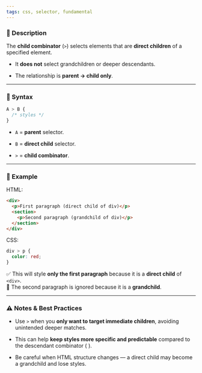 ```yaml
---
tags: css, selector, fundamental
---
```


### 📌 Description

The **child combinator** (`>`) selects elements that are **direct children** of a specified element.

- It **does not** select grandchildren or deeper descendants.
    
- The relationship is **parent → child only**.
    

---

### 📍 Syntax

```css
A > B {
  /* styles */
}
```

- `A` = **parent** selector.
    
- `B` = **direct child** selector.
    
- `>` = **child combinator**.
    

---

### 📍 Example

HTML:

```html
<div>
  <p>First paragraph (direct child of div)</p>
  <section>
    <p>Second paragraph (grandchild of div)</p>
  </section>
</div>
```

CSS:

```css
div > p {
  color: red;
}
```

✅ This will style **only the first paragraph** because it is a **direct child** of `<div>`.  
🚫 The second paragraph is ignored because it is a **grandchild**.

---

### ⚠️ Notes & Best Practices

- Use `>` when you **only want to target immediate children**, avoiding unintended deeper matches.
    
- This can help **keep styles more specific and predictable** compared to the descendant combinator ( ).
    
- Be careful when HTML structure changes — a direct child may become a grandchild and lose styles.
    